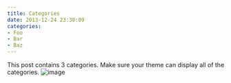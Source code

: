 ```yaml
---
title: Categories
date: 2013-12-24 23:30:09
categories:
- Foo
- Bar
- Baz
---
```


This post contains 3 categories. Make sure your theme can display all of the categories.
![image](https://github.com/swallele/swallele.github.io/assets/57678966/bc650a02-73c8-4f7c-b9c8-51d8f1f75a99)

